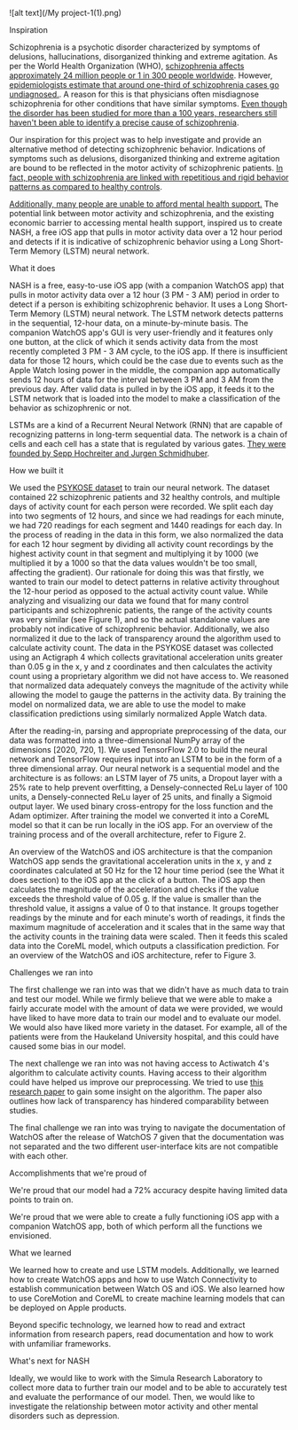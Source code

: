 
![alt text](/My project-1(1).png)

Inspiration

Schizophrenia is a psychotic disorder characterized by symptoms of delusions, hallucinations, disorganized thinking and extreme agitation. As per the World Health Organization (WHO), [schizophrenia affects approximately 24 million people or 1 in 300 people worldwide](https://www.who.int/news-room/fact-sheets/detail/schizophrenia). However, [epidemiologists estimate that around one-third of schizophrenia cases go undiagnosed.](https://www.clinicaltrialsarena.com/comment/schizophrenia-cases-undiagnosed/). A reason for this is that physicians often misdiagnose schizophrenia for other conditions that have similar symptoms. [Even though the disorder has been studied for more than a 100 years, researchers still haven't been able to identify a precise cause of schizophrenia](https://www.ncbi.nlm.nih.gov/pmc/articles/PMC4159061/).

Our inspiration for this project was to help investigate and provide an alternative method of detecting schizophrenic behavior. Indications of symptoms such as delusions, disorganized thinking and extreme agitation are bound to be reflected in the motor activity of schizophrenic patients. [In fact, people with schizophrenia are linked with repetitious and rigid behavior patterns as compared to healthy controls](https://pubmed.ncbi.nlm.nih.gov/30888511/).

 [Additionally, many people are unable to afford mental health support.](https://www.npr.org/sections/health-shots/2021/08/23/1030430464/mental-health-parity-therapy-high-cost) The potential link between motor activity and schizophrenia, and the existing economic barrier to accessing mental health support, inspired us to create NASH, a free iOS app that pulls in motor activity data over a 12 hour period and detects if it is indicative of schizophrenic behavior using a Long Short-Term Memory (LSTM) neural network.
 
 
What it does

NASH is a free, easy-to-use iOS app (with a companion WatchOS app) that pulls in motor activity data over a 12 hour (3 PM - 3 AM) period in order to detect if a person is exhibiting schizophrenic behavior. It uses a Long Short-Term Memory (LSTM) neural network. The LSTM network detects patterns in the sequential, 12-hour data, on a minute-by-minute basis. The companion WatchOS app's GUI is very user-friendly and it features only one button, at the click of which it sends activity data from the most recently completed 3 PM - 3 AM cycle, to the iOS app. If there is insufficient data for those 12 hours, which could be the case due to events such as the Apple Watch losing power in the middle, the companion app automatically sends 12 hours of data for the interval between 3 PM and 3 AM from the previous day. After valid data is pulled in by the iOS app, it feeds it to the LSTM network that is loaded into the model to make a classification of the behavior as schizophrenic or not. 

LSTMs are a kind of a Recurrent Neural Network (RNN) that are capable of recognizing patterns in long-term sequential data. The network is a chain of cells and each cell has a state that is regulated by various gates. [They were founded by Sepp Hochreiter and Jurgen Schmidhuber](http://www.bioinf.jku.at/publications/older/2604.pdf).


How we built it

We used the [PSYKOSE dataset](https://datasets.simula.no/psykose/) to train our neural network. The dataset contained 22 schizophrenic patients and 32 healthy controls, and multiple days of activity count for each person were recorded. We split each day into two segments of 12 hours, and since we had readings for each minute, we had 720 readings for each segment and 1440 readings for each day. In the process of reading in the data in this form, we also normalized the data for each 12 hour segment by dividing all activity count recordings by the highest activity count in that segment and multiplying it by 1000 (we multiplied it by a 1000 so that the data values wouldn't be too small, affecting the gradient). Our rationale for doing this was that firstly, we wanted to train our model to detect patterns in relative activity throughout the 12-hour period as opposed to the actual activity count value. While analyzing and visualizing our data we found that for many control participants and schizophrenic patients, the range of the activity counts was very similar (see Figure 1), and so the actual standalone values are probably not indicative of schizophrenic behavior. Additionally, we also normalized it due to the lack of transparency around the algorithm used to calculate activity count. The data in the PSYKOSE dataset was collected using an Actigraph 4 which collects gravitational acceleration units greater than 0.05 g in the x, y and z coordinates and then calculates the activity count using a proprietary algorithm we did not have access to. We reasoned that normalized data adequately conveys the magnitude of the activity while allowing the model to gauge the patterns in the activity data. By training the model on normalized data, we are able to use the model to make classification predictions using similarly normalized Apple Watch data. 

After the reading-in, parsing and appropriate preprocessing of the data, our data was formatted into a three-dimensional NumPy array of the dimensions [2020, 720, 1]. We used TensorFlow 2.0 to build the neural network and TensorFlow requires input into an LSTM to be in the form of a three dimensional array. Our neural network is a sequential model and the architecture is as follows: an LSTM layer of 75 units, a Dropout layer with a 25% rate to help prevent overfitting, a Densely-connected ReLu layer of 100 units, a Densely-connected ReLu layer of 25 units, and finally a Sigmoid output layer. We used binary cross-entropy for the loss function and the Adam optimizer. After training the model we converted it into a CoreML model so that it can be run locally in the iOS app. For an overview of the training process and of the overall architecture, refer to Figure 2. 

An overview of the WatchOS and iOS architecture is that the companion WatchOS app sends the gravitational acceleration units in the x, y and z coordinates calculated at 50 Hz for the 12 hour time period (see the What it does section) to the iOS app at the click of a button. The iOS app then calculates the magnitude of the acceleration and checks if the value exceeds the threshold value of 0.05 g. If the value is smaller than the threshold value, it assigns a value of 0 to that instance. It groups together readings by the minute and for each minute's worth of readings, it finds the maximum magnitude of acceleration and it scales that in the same way that the activity counts in the training data were scaled. Then it feeds this scaled data into the CoreML model, which outputs a classification prediction. For an overview of the WatchOS and iOS architecture, refer to Figure 3.


Challenges we ran into

The first challenge we ran into was that we didn't have as much data to train and test our model. While we firmly believe that we were able to make a fairly accurate model with the amount of data we were provided, we would have liked to have more data to train our model and to evaluate our model. We would also have liked more variety in the dataset. For example, all of the patients were from the Haukeland University hospital, and this could have caused some bias in our model. 

The next challenge we ran into was not having access to Actiwatch 4's algorithm to calculate activity counts. Having access to their algorithm could have helped us improve our preprocessing. We tried to use [this research paper](https://www.nature.com/articles/s41598-022-16003-x) to gain some insight on the algorithm. The paper also outlines how lack of transparency has hindered comparability between studies. 

The final challenge we ran into was trying to navigate the documentation of WatchOS after the release of WatchOS 7 given that the documentation was not separated and the two different user-interface kits are not compatible with each other. 


Accomplishments that we're proud of

We're proud that our model had a 72% accuracy despite having limited data points to train on. 

We're proud that we were able to create a fully functioning iOS app with a companion WatchOS app, both of which perform all the functions we envisioned. 


What we learned

We learned how to create and use LSTM models. Additionally, we learned how to create WatchOS apps and how to use Watch Connectivity to establish communication between Watch OS and iOS. We also learned how to use CoreMotion and CoreML to create machine learning models that can be deployed on Apple products. 

Beyond specific technology, we learned how to read and extract information from research papers, read documentation and how to work with unfamiliar frameworks.


What's next for NASH

Ideally, we would like to work with the Simula Research Laboratory to collect more data to further train our model and to be able to accurately test and evaluate the performance of our model. Then, we would like to investigate the relationship between motor activity and other mental disorders such as depression. 

